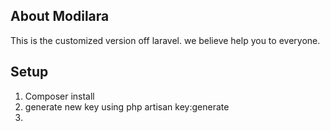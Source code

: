 
## About Modilara

This is the customized version off laravel. we believe help you to everyone.

## Setup

1) Composer install
2) generate new key using php artisan key:generate
3) 